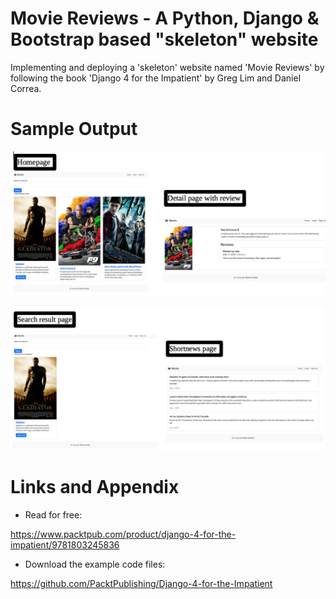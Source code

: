 # Movie Reviews - A Python, Django & Bootstrap based "skeleton" website
Implementing and deploying a 'skeleton' website named 'Movie Reviews' by following the book 'Django 4 for the Impatient' by Greg Lim and Daniel Correa.

Sample Output
========================================================

![Sample output-1](https://github.com/nihathalici/moviereviews/blob/main/screenshots/movie_reviews_sample_screenshots_1.png)

![Sample output-2](https://github.com/nihathalici/moviereviews/blob/main/screenshots/movie_reviews_sample_screenshots_2.png)


Links and Appendix
========================================================

- Read for free:

https://www.packtpub.com/product/django-4-for-the-impatient/9781803245836

- Download the example code files:

https://github.com/PacktPublishing/Django-4-for-the-Impatient
